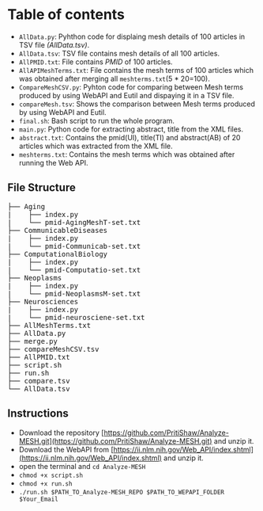 # Table of contents
- `AllData.py`: Pyhthon code for displaing mesh details of 100 articles in TSV file _(*AllData.tsv*)_.
- `AllData.tsv`: TSV file contains mesh details of all 100 articles.
- `AllPMID.txt`: File contains _PMID_ of 100 articles.
- `AllAPIMeshTerms.txt`: File contains the mesh terms of 100 articles which was obtained after merging all `meshterms.txt`(5 * 20=100).
- `CompareMeshCSV.py`: Pyhton code for comparing between Mesh terms produced by using WebAPI and Eutil and dispaying it in a TSV file.
- `compareMesh.tsv`: Shows the comparison between Mesh terms produced by using WebAPI and Eutil.
- `final.sh`: Bash script to run the whole program.
- `main.py`: Python code for extracting abstract, title from the XML files. 
- `abstract.txt`: Contains the pmid(UI), title(TI) and abstract(AB) of 20 articles which was extracted from the XML file.
- `meshterms.txt`: Contains the mesh terms which was obtained after running the Web API.


## File Structure
<pre>
├── Aging    
|    ├── index.py   
|    └── pmid-AgingMeshT-set.txt  
├── CommunicableDiseases   
|    ├── index.py  
|    └── pmid-Communicab-set.txt  
├── ComputationalBiology   
|    ├── index.py  
|    └── pmid-Computatio-set.txt  
├── Neoplasms  
|    ├── index.py  
|    └── pmid-NeoplasmsM-set.txt  
├── Neurosciences  
|    ├── index.py  
|    └── pmid-neurosciene-set.txt  
├── AllMeshTerms.txt  
├── AllData.py 
├── merge.py  
├── compareMeshCSV.tsv  
├── AllPMID.txt
├── script.sh
├── run.sh
├── compare.tsv  
└── AllData.tsv  
</pre>

## Instructions
- Download the repository [https://github.com/PritiShaw/Analyze-MESH.git](https://github.com/PritiShaw/Analyze-MESH.git) and unzip it.
- Download the WebAPI from [https://ii.nlm.nih.gov/Web_API/index.shtml](https://ii.nlm.nih.gov/Web_API/index.shtml) and unzip it.
- open the terminal and `cd Analyze-MESH`
- `chmod +x script.sh`
- `chmod +x run.sh`
- `./run.sh $PATH_TO_Analyze-MESH_REPO $PATH_TO_WEPAPI_FOLDER $Your_Email`
